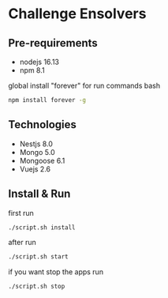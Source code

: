 # Challenge Ensolvers

## Pre-requirements

- nodejs 16.13
- npm 8.1

global install "forever" for run commands bash

```bash
npm install forever -g
```

## Technologies

- Nestjs 8.0
- Mongo 5.0
- Mongoose 6.1
- Vuejs 2.6

## Install & Run

first run

```bash
./script.sh install
```

after run

```bash
./script.sh start
```

if you want stop the apps run

```bash
./script.sh stop
```
